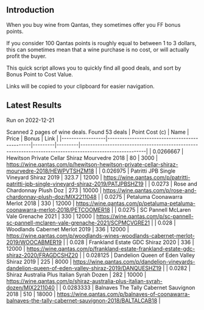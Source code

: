 ## Introduction

When you buy wine from Qantas, they sometimes offer you FF bonus points. 

If you consider 100 Qantas points is roughly equal to between 1 to 3 dollars, this can sometimes mean that a wine purchase is no cost, or will actually profit the buyer.

This quick script allows you to quickly find all good deals, and sort by Bonus Point to Cost Value.

Links will be copied to your clipboard for easier navigation.

## Latest Results

Run on 2022-12-21

Scanned 2 pages of wine deals.
Found 53 deals
|   Point Cost (c) | Name                                          |   Price |   Bonus | Link                                                                                                    |
|------------------|-----------------------------------------------|---------|---------|---------------------------------------------------------------------------------------------------------|
|        0.0266667 | Hewitson Private Cellar Shiraz Mourvedre 2018 |    80   |    3000 | https://wine.qantas.com/p/hewitson-hewitson-private-cellar-shiraz-mourvedre-2018/HEWPVTSHZM18           |
|        0.026975  | Patritti JPB Single Vineyard Shiraz 2019      |   323.7 |   12000 | https://wine.qantas.com/p/patritti-patritti-jpb-single-vineyard-shiraz-2019/PATJPBSHZ19                 |
|        0.0273    | Rose and Chardonnay Plush Doz                 |   273   |   10000 | https://wine.qantas.com/p/rose-and-chardonnay-plush-doz/MIX2211048                                      |
|        0.0275    | Petaluma Coonawarra Merlot 2018               |   330   |   12000 | https://wine.qantas.com/p/petaluma-petaluma-coonawarra-merlot-2018/PETCOOMER18                          |
|        0.0275    | SC Pannell McLaren Vale Grenache 2021         |   330   |   12000 | https://wine.qantas.com/p/sc-pannell-sc-pannell-mclaren-vale-grenache-2021/SCPMCVGRE21                  |
|        0.028     | Woodlands Cabernet Merlot 2019                |   336   |   12000 | https://wine.qantas.com/p/woodlands-wines-woodlands-cabernet-merlot-2019/WOOCABMER19                    |
|        0.028     | Frankland Estate GDC Shiraz 2020              |   336   |   12000 | https://wine.qantas.com/p/frankland-estate-frankland-estate-gdc-shiraz-2020/FRAGDCSHZ20                 |
|        0.028125  | Dandelion Queen of Eden Valley Shiraz 2019    |   225   |    8000 | https://wine.qantas.com/p/dandelion-vineyards-dandelion-queen-of-eden-valley-shiraz-2019/DANQUESHZ19    |
|        0.0282    | Shiraz Australia Plus Italian Syrah Dozen     |   282   |   10000 | https://wine.qantas.com/p/shiraz-australia-plus-italian-syrah-dozen/MIX2211040                          |
|        0.0283333 | Balnaves The Tally Cabernet Sauvignon 2018    |   510   |   18000 | https://wine.qantas.com/p/balnaves-of-coonawarra-balnaves-the-tally-cabernet-sauvignon-2018/BALTALCAB18 |

